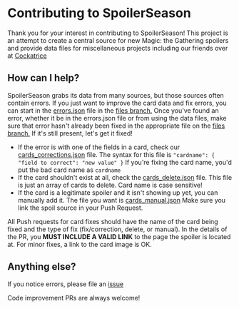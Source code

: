 # Contributing to SpoilerSeason #
Thank you for your interest in contributing to SpoilerSeason!
This project is an attempt to create a central source for new Magic: the Gathering spoilers and provide data files for miscellaneous projects including our friends over at [Cockatrice](https://github.com/Cockatrice/Cockatrice)

## How can I help? ##
SpoilerSeason grabs its data from many sources, but those sources often contain errors.  If you just want to improve the card data and fix errors, you can start in the [errors.json](https://github.com/tritoch/SpoilerSeason/blob/files/errors.json) file in the [files branch.](https://github.com/tritoch/SpoilerSeason/tree/files)
Once you've found an error, whether it be in the errors.json file or from using the data files, make sure that error hasn't already been fixed in the appropriate file on the [files branch.](https://github.com/tritoch/SpoilerSeason/tree/files) If it's still present, let's get it fixed! 
- If the error is with one of the fields in a card, check our [cards_corrections.json](https://github.com/tritoch/SpoilerSeason/blob/master/cards_corrections.json) file. The syntax for this file is `"cardname": { "field to correct": "new value" }` If you're fixing the card name, you'd put the bad card name as `cardname`
- If the card shouldn't exist at all, check the [cards_delete.json](https://github.com/tritoch/SpoilerSeason/blob/master/cards_delete.json) file. This file is just an array of cards to delete. Card name is case sensitive!
- If the card is a legitimate spoiler and it isn't showing up yet, you can manually add it. The file you want is [cards_manual.json](https://github.com/tritoch/SpoilerSeason/blob/master/cards_manual.json) Make sure you link the spoil source in your Push Request.

All Push requests for card fixes should have the name of the card being fixed and the type of fix (fix/correction, delete, or manual). In the details of the PR, you **MUST INCLUDE A VALID LINK** to the page the spoiler is located at. For minor fixes, a link to the card image is OK.

## Anything else? ##
If you notice errors, please file an [issue](https://github.com/tritoch/SpoilerSeason/issues)

Code improvement PRs are always welcome!
